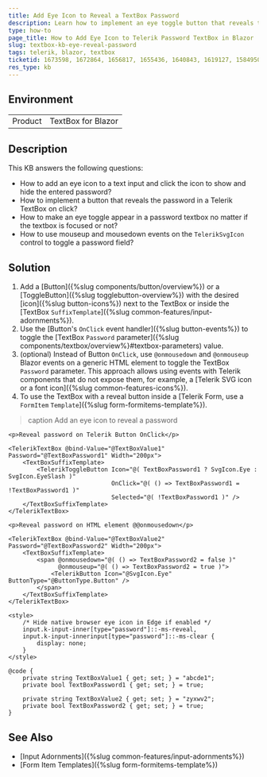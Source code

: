 ```yaml
---
title: Add Eye Icon to Reveal a TextBox Password
description: Learn how to implement an eye toggle button that reveals the typed password in a Telerik TextBox for Blazor.
type: how-to
page_title: How to Add Eye Icon to Telerik Password TextBox in Blazor
slug: textbox-kb-eye-reveal-password
tags: telerik, blazor, textbox
ticketid: 1673598, 1672864, 1656817, 1655436, 1640843, 1619127, 1584950
res_type: kb
---
```


## Environment

<table>
    <tbody>
        <tr>
            <td>Product</td>
            <td>TextBox for Blazor</td>
        </tr>
    </tbody>
</table>

## Description

This KB answers the following questions:

* How to add an eye icon to a text input and click the icon to show and hide the entered password?
* How to implement a button that reveals the password in a Telerik TextBox on click?
* How to make an eye toggle appear in a password textbox no matter if the textbox is focused or not?
* How to use mouseup and mousedown events on the `TelerikSvgIcon` control to toggle a password field?

## Solution

1. Add a [Button]({%slug components/button/overview%}) or a [ToggleButton]({%slug togglebutton-overview%}) with the desired [icon]({%slug button-icons%}) next to the TextBox or inside the [TextBox `SuffixTemplate`]({%slug common-features/input-adornments%}).
1. Use the [Button's `OnClick` event handler]({%slug button-events%}) to toggle the [TextBox `Password` parameter]({%slug components/textbox/overview%}#textbox-parameters) value.
1. (optional) Instead of Button `OnClick`, use `@onmousedown` and `@onmouseup` Blazor events on a generic HTML element to toggle the TextBox `Password` parameter. This approach allows using events with Telerik components that do not expose them, for example, a [Telerik SVG icon or a font icon]({%slug common-features-icons%}).
1. To use the TextBox with a reveal button inside a [Telerik Form, use a `FormItem` `Template`]({%slug form-formitems-template%}).

>caption Add an eye icon to reveal a password

````RAZOR
<p>Reveal password on Telerik Button OnClick</p>

<TelerikTextBox @bind-Value="@TextBoxValue1" Password="@TextBoxPassword1" Width="200px">
    <TextBoxSuffixTemplate>
        <TelerikToggleButton Icon="@( TextBoxPassword1 ? SvgIcon.Eye : SvgIcon.EyeSlash )"
                             OnClick="@( () => TextBoxPassword1 = !TextBoxPassword1 )"
                             Selected="@( !TextBoxPassword1 )" />
    </TextBoxSuffixTemplate>
</TelerikTextBox>

<p>Reveal password on HTML element @@onmousedown</p>

<TelerikTextBox @bind-Value="@TextBoxValue2" Password="@TextBoxPassword2" Width="200px">
    <TextBoxSuffixTemplate>
        <span @onmousedown="@( () => TextBoxPassword2 = false )"
              @onmouseup="@( () => TextBoxPassword2 = true )">
            <TelerikButton Icon="@SvgIcon.Eye" ButtonType="@ButtonType.Button" />
        </span>
    </TextBoxSuffixTemplate>
</TelerikTextBox>

<style>
    /* Hide native browser eye icon in Edge if enabled */
    input.k-input-inner[type="password"]::-ms-reveal,
    input.k-input-innerinput[type="password"]::-ms-clear {
        display: none;
    }
</style>

@code {
    private string TextBoxValue1 { get; set; } = "abcde1";
    private bool TextBoxPassword1 { get; set; } = true;

    private string TextBoxValue2 { get; set; } = "zyxwv2";
    private bool TextBoxPassword2 { get; set; } = true;
}
````

## See Also

* [Input Adornments]({%slug common-features/input-adornments%})
* [Form Item Templates]({%slug form-formitems-template%})